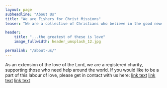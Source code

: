 ```yaml
---
layout: page
subheadline: "About Us"
title: "We are Fishers for Christ Missions"
teaser: "We are a collective of Christians who believe in the good news of the gospel of the Lord Jesus Christ."

header:
    title: "...the greatest of these is love"
    image_fullwidth: header_unsplash_12.jpg

permalink: "/about-us/"
---
```


As an extension of the love of the Lord, we are a registered charity, supporting those who need help around the world. If you would like to be a part of this labour of love, please get in contact with us here:
<a href="/about-us/">link text</a>
<a href="{{ site.url }}/about-us/">link text</a>
<a href="https://ffchristmissions.github.io/contact/">link text</a>